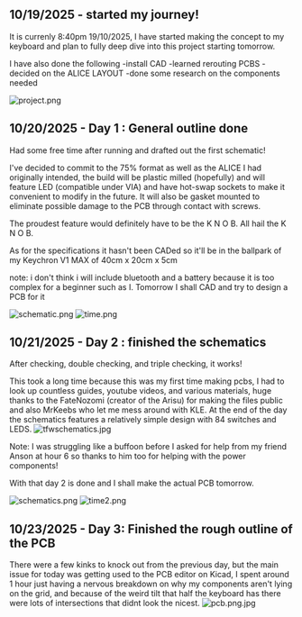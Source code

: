 <!--
  ===================    !!READ THIS NOTICE!!   ====================
  DO NOT edit this file manually. Your changes WILL BE OVERWRITTEN!
  This journal is auto generated and updated by Hack Club Blueprint.
  To edit this file, please edit your journal entries on Blueprint.
  ==================================================================
-->

## 10/19/2025 - started my journey!  

It is currenly 8:40pm 19/10/2025, I have started making the concept to my keyboard and plan to fully deep dive into this project starting tomorrow. 

I have also done the following
-install CAD
-learned rerouting PCBS
-decided on the ALICE LAYOUT
-done some research on the components needed

![project.png](https://blueprint.hackclub.com/user-attachments/blobs/proxy/eyJfcmFpbHMiOnsiZGF0YSI6MzM1MiwicHVyIjoiYmxvYl9pZCJ9fQ==--01aff3688ad0df41abc0df37ba8272a20f1b49f0/project.png)
  

## 10/20/2025 - Day 1 : General outline done  

Had some free time after running and drafted out the first schematic! 

I've decided to commit to the 75% format as well as the ALICE I had originally intended, the build will be plastic milled (hopefully) and will feature LED (compatible under VIA) and have hot-swap sockets to make it convenient to modify in the future. It will also be gasket mounted to eliminate possible damage to the PCB through contact with screws.

The proudest feature would definitely have to be the K N O B. All hail the K N O B.

As for the specifications it hasn't been CADed so it'll be in the ballpark of my Keychron V1 MAX of 
40cm x 20cm x 5cm

note: i don't think i will include bluetooth and a battery because it is too complex for a beginner such as I. Tomorrow I shall CAD and try to design a PCB for it






![schematic.png](https://blueprint.hackclub.com/user-attachments/blobs/proxy/eyJfcmFpbHMiOnsiZGF0YSI6MzY3NSwicHVyIjoiYmxvYl9pZCJ9fQ==--56ded6a6feece6dff1153e47495070f76cbb1b61/schematic.png)
![time.png](https://blueprint.hackclub.com/user-attachments/blobs/proxy/eyJfcmFpbHMiOnsiZGF0YSI6MzY3NiwicHVyIjoiYmxvYl9pZCJ9fQ==--fdb2fa741b33c091a90498d6e61d233a54157728/time.png)
  

## 10/21/2025 - Day 2 : finished the schematics  

After checking, double checking, and triple checking, it works!

This took a long time because this was my first time making pcbs, I had to look up countless guides, youtube videos, and various materials, huge thanks to the FateNozomi (creator of the Arisu) for making the files public and also MrKeebs who let me mess around with KLE. At the end of the day the schematics features a relatively simple design with 84 switches and LEDS.
![tfwschematics.jpg](https://blueprint.hackclub.com/user-attachments/blobs/proxy/eyJfcmFpbHMiOnsiZGF0YSI6NDAyOCwicHVyIjoiYmxvYl9pZCJ9fQ==--64d5f951df4b9e8775557790e8a21c836206d9dc/tfwschematics.jpg)



Note: I was struggling like a buffoon before I asked for help from my friend Anson at hour 6 so thanks to him too for helping with the power components!


With that day 2 is done and I shall make the actual PCB tomorrow.

![schematics.png](https://blueprint.hackclub.com/user-attachments/blobs/proxy/eyJfcmFpbHMiOnsiZGF0YSI6NDAyMywicHVyIjoiYmxvYl9pZCJ9fQ==--cf821ae185a4f4fa6790d11faa25ef54a7927959/schematics.png)
![time2.png](https://blueprint.hackclub.com/user-attachments/blobs/proxy/eyJfcmFpbHMiOnsiZGF0YSI6NDAyNSwicHVyIjoiYmxvYl9pZCJ9fQ==--ff639254836a406a4122133346f622b99094a314/time2.png)
  

## 10/23/2025 - Day 3: Finished the rough outline of the PCB  

There were a few kinks to knock out from the previous day, but the main issue for today was getting used to the PCB editor on Kicad, I spent around 1 hour just having a nervous breakdown on why my components aren't lying on the grid, and because of the weird tilt that half the keyboard has there were lots of intersections that didnt look the nicest.
![pcb.png.jpg](https://blueprint.hackclub.com/user-attachments/blobs/proxy/eyJfcmFpbHMiOnsiZGF0YSI6NDYxMywicHVyIjoiYmxvYl9pZCJ9fQ==--580a0e0df35d0b31384982285d2183cca63f93f4/pcb.png.jpg)
  

